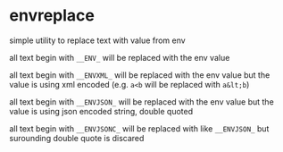 # envreplace

simple utility to replace text with value from env

all text begin with `__ENV_` will be replaced with the env value

all text begin with `__ENVXML_` will be replaced with the env value but the value is using xml encoded (e.g. `a<b` will be replaced with `a&lt;b`)

all text begin with `__ENVJSON_` will be replaced with the env value but the value is using json encoded string, double quoted

all text begin with `__ENVJSONC_` will be replaced with like `__ENVJSON_` but surounding double quote is discared
